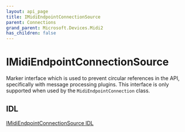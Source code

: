 ```yaml
---
layout: api_page
title: IMidiEndpointConnectionSource
parent: Connections
grand_parent: Microsoft.Devices.Midi2
has_children: false
---
```


# IMidiEndpointConnectionSource

Marker interface which is used to prevent circular references in the API, specifically with message processing plugins. This interface is only supported when used by the `MidiEndpointConnection` class.

## IDL

[IMidiEndpointConnectionSource IDL](https://github.com/microsoft/MIDI/blob/main/src/app-sdk/winrt-core/IMidiEndpointConnectionSource.idl)

